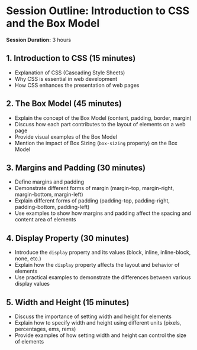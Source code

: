 # Session Outline: Introduction to CSS and the Box Model

**Session Duration:** 3 hours

## 1. Introduction to CSS (15 minutes)

- Explanation of CSS (Cascading Style Sheets)
- Why CSS is essential in web development
- How CSS enhances the presentation of web pages

## 2. The Box Model (45 minutes)

- Explain the concept of the Box Model (content, padding, border, margin)
- Discuss how each part contributes to the layout of elements on a web page
- Provide visual examples of the Box Model
- Mention the impact of Box Sizing (`box-sizing` property) on the Box Model

## 3. Margins and Padding (30 minutes)

- Define margins and padding
- Demonstrate different forms of margin (margin-top, margin-right, margin-bottom, margin-left)
- Explain different forms of padding (padding-top, padding-right, padding-bottom, padding-left)
- Use examples to show how margins and padding affect the spacing and content area of elements

## 4. Display Property (30 minutes)

- Introduce the `display` property and its values (block, inline, inline-block, none, etc.)
- Explain how the `display` property affects the layout and behavior of elements
- Use practical examples to demonstrate the differences between various display values

## 5. Width and Height (15 minutes)

- Discuss the importance of setting width and height for elements
- Explain how to specify width and height using different units (pixels, percentages, ems, rems)
- Provide examples of how setting width and height can control the size of elements


